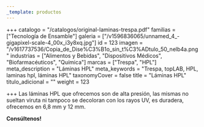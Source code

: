 ```yaml
---
_template: productos
---
```







+++
catalogo = "/catalogos/original-laminas-trespa.pdf"
familias = ["Tecnología de Ensamble"]
galeria = ["/v1596836065/unnamed_4_-gigapixel-scale-4_00x_i3y8xq.jpg"]
id = 123
imagen = "/v1617737536/Copia_de_Dise%C3%B1o_sin_t%C3%ADtulo_50_nelb4a.png"
industrias = ["Alimentos y Bebidas", "Dispositivos Médicos", "Biofarmacéuticos", "Química"]
marcas = ["Trespa", "HPL"]
meta_description = "Láminas HPL"
meta_keywords = "Trespa, topLAB, HPL, laminas hpl, láminas HPL"
taxonomyCover = false
title = "Láminas HPL"
titulo_adicional = ""
weight = 123

+++
Las láminas HPL que ofrecemos son de alta presión, las mismas no sueltan viruta ni tampoco se decoloran con los rayos UV, es duradera, ofrecemos en 6,8 mm y 12 mm.

**Consúltenos!**
